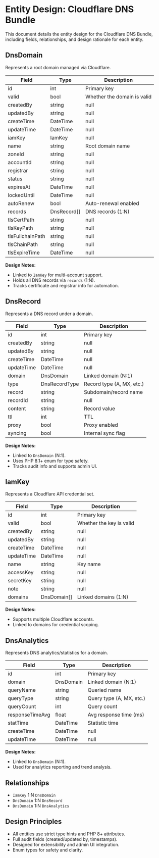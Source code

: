 # Entity Design: Cloudflare DNS Bundle

This document details the entity design for the Cloudflare DNS Bundle, including fields, relationships, and design rationale for each entity.

## DnsDomain

Represents a root domain managed via Cloudflare.

| Field         | Type                  | Description                |
|-------------- |----------------------|----------------------------|
| id            | int                   | Primary key                |
| valid         | bool                  | Whether the domain is valid|
| createdBy     | string|null           | Creator                    |
| updatedBy     | string|null           | Last updater               |
| createTime    | DateTime|null         | Creation time              |
| updateTime    | DateTime|null         | Last update time           |
| iamKey        | IamKey|null           | Linked IAM key             |
| name          | string                | Root domain name           |
| zoneId        | string|null           | Cloudflare Zone ID         |
| accountId     | string|null           | Cloudflare Account ID      |
| registrar     | string|null           | Registrar                  |
| status        | string|null           | Domain status              |
| expiresAt     | DateTime|null         | Expiry date                |
| lockedUntil   | DateTime|null         | Lock expiry                |
| autoRenew     | bool                  | Auto-renewal enabled       |
| records       | DnsRecord[]           | DNS records (1:N)          |
| tlsCertPath   | string|null           | TLS cert path              |
| tlsKeyPath    | string|null           | TLS key path               |
| tlsFullchainPath | string|null        | TLS fullchain path         |
| tlsChainPath  | string|null           | TLS chain path             |
| tlsExpireTime | DateTime|null         | TLS expiry                 |

**Design Notes:**

- Linked to `IamKey` for multi-account support.
- Holds all DNS records via `records` (1:N).
- Tracks certificate and registrar info for automation.

## DnsRecord

Represents a DNS record under a domain.

| Field         | Type                  | Description                |
|-------------- |----------------------|----------------------------|
| id            | int                   | Primary key                |
| createdBy     | string|null           | Creator                    |
| updatedBy     | string|null           | Last updater               |
| createTime    | DateTime|null         | Creation time              |
| updateTime    | DateTime|null         | Last update time           |
| domain        | DnsDomain             | Linked domain (N:1)        |
| type          | DnsRecordType         | Record type (A, MX, etc.)  |
| record        | string                | Subdomain/record name      |
| recordId      | string|null           | Cloudflare record ID       |
| content       | string                | Record value               |
| ttl           | int                   | TTL                        |
| proxy         | bool                  | Proxy enabled              |
| syncing       | bool                  | Internal sync flag         |

**Design Notes:**

- Linked to `DnsDomain` (N:1).
- Uses PHP 8.1+ enum for type safety.
- Tracks audit info and supports admin UI.

## IamKey

Represents a Cloudflare API credential set.

| Field         | Type                  | Description                |
|-------------- |----------------------|----------------------------|
| id            | int                   | Primary key                |
| valid         | bool                  | Whether the key is valid   |
| createdBy     | string|null           | Creator                    |
| updatedBy     | string|null           | Last updater               |
| createTime    | DateTime|null         | Creation time              |
| updateTime    | DateTime|null         | Last update time           |
| name          | string                | Key name                   |
| accessKey     | string|null           | Cloudflare email           |
| secretKey     | string|null           | Cloudflare API key/token   |
| note          | string|null           | Note/description           |
| domains       | DnsDomain[]           | Linked domains (1:N)       |

**Design Notes:**

- Supports multiple Cloudflare accounts.
- Linked to domains for credential scoping.

## DnsAnalytics

Represents DNS analytics/statistics for a domain.

| Field         | Type                  | Description                |
|-------------- |----------------------|----------------------------|
| id            | int                   | Primary key                |
| domain        | DnsDomain             | Linked domain (N:1)        |
| queryName     | string                | Queried name               |
| queryType     | string                | Query type (A, MX, etc.)   |
| queryCount    | int                   | Query count                |
| responseTimeAvg | float               | Avg response time (ms)     |
| statTime      | DateTime              | Statistic time             |
| createTime    | DateTime|null         | Creation time              |
| updateTime    | DateTime|null         | Last update time           |

**Design Notes:**

- Linked to `DnsDomain` (N:1).
- Used for analytics reporting and trend analysis.

## Relationships

- `IamKey` 1:N `DnsDomain`
- `DnsDomain` 1:N `DnsRecord`
- `DnsDomain` 1:N `DnsAnalytics`

## Design Principles

- All entities use strict type hints and PHP 8+ attributes.
- Full audit fields (created/updated by, timestamps).
- Designed for extensibility and admin UI integration.
- Enum types for safety and clarity.
